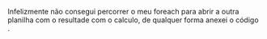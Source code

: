 Infelizmente não consegui percorrer o meu foreach para abrir a outra planilha com o resultade com o calculo, de qualquer forma anexei o código .
